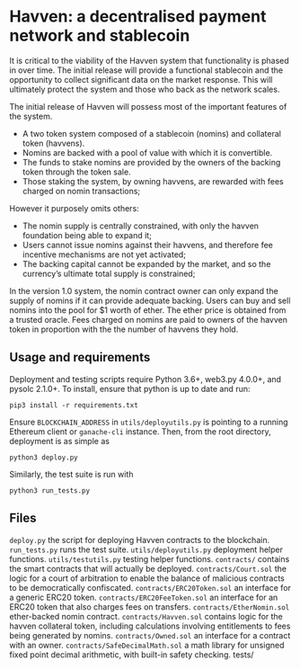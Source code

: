 # Havven: a decentralised payment network and stablecoin

It is critical to the viability of the Havven system that functionality is phased in over time. The initial release will provide a functional stablecoin and the opportunity to collect significant data on the market response. This will ultimately protect the system and those who back as the network scales.

The initial release of Havven will possess most of the important features of the system.

* A two token system composed of a stablecoin (nomins) and collateral token (havvens).
* Nomins are backed with a pool of value with which it is convertible.
* The funds to stake nomins are provided by the owners of the backing token through the token sale.
* Those staking the system, by owning havvens, are rewarded with fees charged on nomin transactions;

However it purposely omits others:

* The nomin supply is centrally constrained, with only the havven foundation being able to expand it;
* Users cannot issue nomins against their havvens, and therefore fee incentive mechanisms are not yet activated;
* The backing capital cannot be expanded by the market, and so the currency’s ultimate total supply is constrained;

In the version 1.0 system, the nomin contract owner can only expand the supply of nomins if it can provide adequate backing.
Users can buy and sell nomins into the pool for $1 worth of ether. The ether price is
obtained from a trusted oracle. Fees charged on nomins are paid to owners of the havven token
in proportion with the the number of havvens they hold.


## Usage and requirements

Deployment and testing scripts require Python 3.6+, web3.py 4.0.0+, and pysolc 2.1.0+. To install, ensure that python is up to date and run:

```pip3 install -r requirements.txt```

Ensure `BLOCKCHAIN_ADDRESS` in `utils/deployutils.py` is pointing to a running
Ethereum client or `ganache-cli` instance. Then, from the root directory,
deployment is as simple as

```python3 deploy.py```

Similarly, the test suite is run with

```python3 run_tests.py```


## Files

`deploy.py` the script for deploying Havven contracts to the blockchain.
`run_tests.py` runs the test suite.
`utils/deployutils.py` deployment helper functions.
`utils/testutils.py` testing helper functions.
`contracts/` contains the smart contracts that will actually be deployed.
`contracts/Court.sol` the logic for a court of arbitration to enable the balance of malicious contracts to be democratically confiscated.
`contracts/ERC20Token.sol` an interface for a generic ERC20 token.
`contracts/ERC20FeeToken.sol` an interface for an ERC20 token that also charges fees on transfers.
`contracts/EtherNomin.sol` ether-backed nomin contract.
`contracts/Havven.sol` contains logic for the havven collateral token, including calculations involving entitlements to fees being generated by nomins.
`contracts/Owned.sol` an interface for a contract with an owner.
`contracts/SafeDecimalMath.sol` a math library for unsigned fixed point decimal arithmetic, with built-in safety checking.
tests/